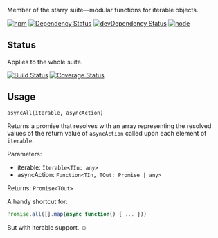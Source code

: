 Member of the starry suite—modular functions for iterable objects.

[![npm](https://img.shields.io/npm/v/starry.async-all.svg?style=flat-square)](https://www.npmjs.com/package/starry.async-all) [![Dependency Status](https://img.shields.io/david/starry.async-all.svg?style=flat-square)](https://david-dm.org/starry.async-all) [![devDependency Status](https://img.shields.io/david/dev/starry.async-all.svg?style=flat-square)](https://david-dm.org/starry.async-all#info=devDependencies) [![node](https://img.shields.io/node/v/starry.async-all.svg?style=flat-square)](https://nodejs.org/en/download/)

## Status

Applies to the whole suite.

[![Build Status](https://img.shields.io/travis/seangenabe/starry.svg?style=flat-square)](https://travis-ci.org/seangenabe/starry) [![Coverage Status](https://img.shields.io/coveralls/seangenabe/starry.svg?style=flat-square)](https://coveralls.io/github/seangenabe/starry)

## Usage

`asyncAll(iterable, asyncAction)`

Returns a promise that resolves with an array representing the resolved values of the return value of `asyncAction` called upon each element of `iterable`.

Parameters:
* iterable: `Iterable<TIn: any>`
* asyncAction: `Function<TIn, TOut: Promise | any>`

Returns: `Promise<TOut>`

A handy shortcut for:
```javascript
Promise.all([].map(async function() { ... }))
```

But with iterable support. ☺

